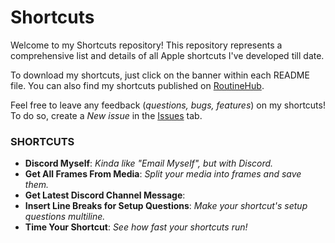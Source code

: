 # Shortcuts
Welcome to my Shortcuts repository! This repository represents a comprehensive list and details of all Apple shortcuts I've developed till date.

To download my shortcuts, just click on the banner within each README file. You can also find my shortcuts published on [RoutineHub](https://routinehub.co/user/MrJeevs).

Feel free to leave any feedback (*questions, bugs, features*) on my shortcuts! To do so, create a *New issue* in the [Issues](https://github.com/MrJeevs/Shortcuts/issues) tab.

### SHORTCUTS
- **Discord Myself**: *Kinda like "Email Myself", but with Discord.*
- **Get All Frames From Media**: *Split your media into frames and save them.*
- **Get Latest Discord Channel Message**:
- **Insert Line Breaks for Setup Questions**: *Make your shortcut's setup questions multiline.*
- **Time Your Shortcut**: *See how fast your shortcuts run!*
